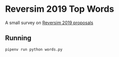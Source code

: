 # Reversim 2019 Top Words

A small survey on [Reversim 2019 proposals](https://summit2019.reversim.com/proposals)


## Running

    pipenv run python words.py
